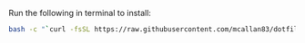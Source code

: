 Run the following in terminal to install:

```bash
bash -c "`curl -fsSL https://raw.githubusercontent.com/mcallan83/dotfiles/master/install.sh`"
```
